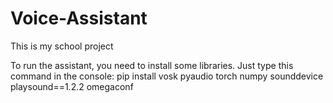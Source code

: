 # Voice-Assistant
This is my school project

To run the assistant, you need to install some libraries.
Just type this command in the console: pip install vosk pyaudio torch numpy sounddevice playsound==1.2.2 omegaconf
